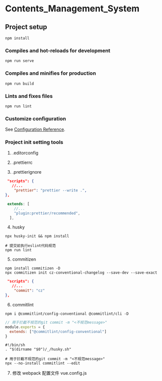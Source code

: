 # Contents_Management_System

## Project setup

```
npm install
```

### Compiles and hot-reloads for development

```
npm run serve
```

### Compiles and minifies for production

```
npm run build
```

### Lints and fixes files

```
npm run lint
```

### Customize configuration

See [Configuration Reference](https://cli.vuejs.org/config/).

### Project init setting tools

1. .editorconfig

2. .prettierrc
3. .prettierignore

```package.json
 "scripts": {
   //...
    "prettier": "prettier --write .",
},
```

```eslintrc.js
 extends: [
    //...
    "plugin:prettier/recommended",
  ],
```

4. husky

```
npx husky-init && npm install
```

```..husky\pre-commit
# 提交前执行eslint代码规范
npm run lint
```

5. commitizen

```
npm install commitizen -D
npx commitizen init cz-conventional-changelog --save-dev --save-exact
```

```package.json
 "scripts": {
   //...
    "commit": "cz"
},
```

6. commitlint

```
npm i @commitlint/config-conventional @commitlint/cli -D
```

```commitlint.config.js
// 用于拦截不规范的git commit -m "<不规范message>"
module.exports = {
  extends: ["@commitlint/config-conventional"]
}
```

```..husky\commit-msg
#!/bin/sh
. "$(dirname "$0")/_/husky.sh"

# 用于拦截不规范的git commit -m "<不规范message>"
npx --no-install commitlint --edit
```

7. 修改 webpack 配置文件
   vue.config.js

